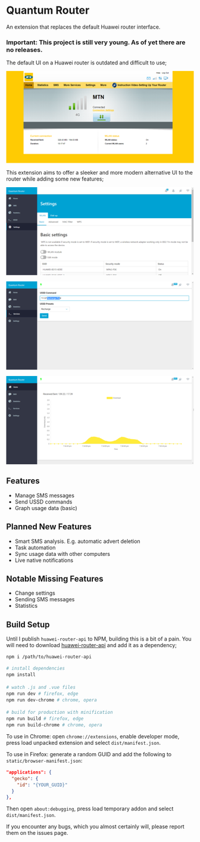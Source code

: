 # Quantum Router

An extension that replaces the default Huawei router interface.

### Important: This project is still very young. As of yet there are no releases.

The default UI on a Huawei router is outdated and difficult to use;

![Screenshot of MTN router interface](img/mtn_router.png?raw=true)

This extension aims to offer a sleeker and more modern alternative UI to the router while adding some new features;

![Screenshot of QuantumRouter interface](img/quantum_router.png?raw=true)

![Screenshot of QuantumRouter USSD page](img/quantum_router_ussd.png?raw=true)

![Screenshot of QuantumRouter homepage](img/quantum_router_graph.png?raw=true)

## Features

- Manage SMS messages
- Send USSD commands
- Graph usage data (basic)

## Planned New Features

- Smart SMS analysis. E.g. automatic advert deletion
- Task automation
- Sync usage data with other computers
- Live native notifications

## Notable Missing Features

- Change settings
- Sending SMS messages
- Statistics

## Build Setup

Until I publish `huawei-router-api` to NPM, building this is a bit of a pain. You will need to download [huawei-router-api](https://github.com/nextgensparx/huawei-router-api/) and add it as a dependency;

```bash
npm i /path/to/huawei-router-api
```

``` bash
# install dependencies
npm install

# watch .js and .vue files
npm run dev # firefox, edge
npm run dev-chrome # chrome, opera

# build for production with minification
npm run build # firefox, edge
npm run build-chrome # chrome, opera
```

To use in Chrome: open `chrome://extensions`, enable developer mode, press load unpacked extension and select `dist/manifest.json`.

To use in Firefox: generate a random GUID and add the following to `static/browser-manifest.json`:
```json
"applications": {
  "gecko": {
    "id": "{YOUR_GUID}"
  }
},
```
Then open `about:debugging`, press load temporary addon and select `dist/manifest.json`.

If you encounter any bugs, which you almost certainly will, please report them on the issues page.
